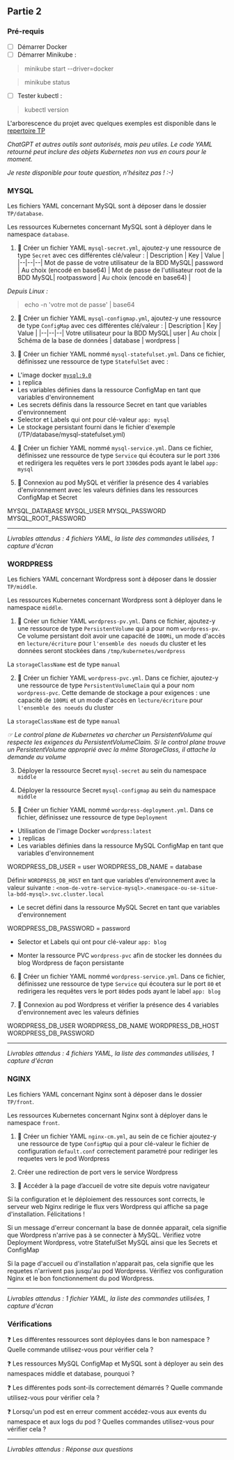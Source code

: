 ## Partie 2
### Pré-requis

 - [ ] Démarrer Docker
 - [ ] Démarrer Minikube :
> minikube start --driver=docker

> minikube status
 - [ ] Tester kubectl :
> kubectl version

L'arborescence du projet avec quelques exemples est disponible dans le [repertoire TP](https://gitlab.com/aurelienburet1/kubernetes/-/tree/main/TP?ref_type=heads)

*ChatGPT et autres outils sont autorisés, mais peu utiles. Le code YAML retourné peut inclure des objets Kubernetes non vus en cours pour le moment.*

*Je reste disponible pour toute question, n’hésitez pas ! :-)*

### MYSQL
Les fichiers YAML concernant MySQL sont à déposer dans le dossier `TP/database`.

Les ressources Kubernetes concernant MySQL sont à déployer dans le namespace `database`.

1. 📄 Créer un fichier YAML          `mysql-secret.yml`, ajoutez-y une ressource de type `Secret` avec ces différentes clé/valeur : 
| Description | Key | Value |
|--|--|--|
Mot de passe de votre utilisateur de la BDD MySQL| password | Au choix (encodé en base64) |
Mot de passe de l'utilisateur root de la BDD MySQL| rootpassword | Au choix (encodé en base64) |

*Depuis Linux :*
> echo -n 'votre mot de passe' | base64

2. 📄 Créer un fichier YAML    `mysql-configmap.yml`, ajoutez-y une ressource de type `ConfigMap` avec ces différentes clé/valeur :
| Description | Key | Value |
|--|--|--|
Votre utilisateur pour la BDD MySQL| user | Au choix |
Schéma de la base de données | database | wordpress |

3. 📄 Créer un fichier YAML nommé `mysql-statefulset.yml`. Dans ce fichier, définissez une ressource de type `StatefulSet` avec :

- L'image docker [`mysql:9.0`](https://hub.docker.com/_/mysql#:~:text=tag%20%2D%2Dverbose%20%2D%2Dhelp-,Environment%20Variables,-When%20you%20start)
- `1` replica
- Les variables définies dans la ressource ConfigMap en tant que variables d'environnement
- Les secrets définis dans la ressource Secret en tant que variables d'environnement
- Selector et Labels qui ont pour clé-valeur `app: mysql`
- Le stockage persistant fourni dans le fichier d'exemple (/TP/database/mysql-statefulset.yml)

4. 📄 Créer un fichier YAML nommé `mysql-service.yml`. Dans ce fichier, définissez une ressource de type `Service` qui écoutera sur le port `3306` et redirigera les requêtes vers le port `3306`des pods ayant le label `app: mysql`

5. 📸 Connexion au pod MySQL et vérifier la présence des 4 variables d'environnement avec les valeurs définies dans les ressources ConfigMap et Secret

MYSQL_DATABASE
MYSQL_USER
MYSQL_PASSWORD
MYSQL_ROOT_PASSWORD

---
*Livrables attendus : 4 fichiers YAML, la liste des commandes utilisées, 1 capture d'écran*

### WORDPRESS
Les fichiers YAML concernant Wordpress sont à déposer dans le dossier `TP/middle`.

Les ressources Kubernetes concernant Wordpress sont à déployer dans le namespace `middle`.

1. 📄 Créer un fichier YAML `wordpress-pv.yml`.
Dans ce fichier, ajoutez-y une ressource de type `PersistentVolume` qui a pour nom `wordpress-pv`. Ce volume persistant doit avoir une capacité de `100Mi`, un mode d'accès en `lecture/écriture` pour `l'ensemble des noeuds` du cluster et les données seront stockées dans `/tmp/kubernetes/wordpress`

La `storageClassName` est de type `manual`

2. 📄 Créer un fichier YAML `wordpress-pvc.yml`.
Dans ce fichier, ajoutez-y une ressource de type `PersistentVolumeClaim` qui a pour nom `wordpress-pvc`. Cette demande de stockage a pour exigences : une capacité de `100Mi` et un mode d'accès en `lecture/écriture` pour `l'ensemble des noeuds` du cluster

La `storageClassName` est de type `manual`

*☞ Le control plane de Kubernetes va chercher un PersistentVolume qui respecte les exigences du PersistentVolumeClaim. Si le control plane trouve un PersistentVolume approprié avec la même StorageClass, il attache la demande au volume*

3. Déployer la ressource Secret `mysql-secret` au sein du namespace `middle`

4. Déployer la ressource Secret `mysql-configmap` au sein du namespace `middle`

5. 📄 Créer un fichier YAML nommé `wordpress-deployment.yml`. Dans ce fichier, définissez une ressource de type `Deployment`

- Utilisation de l'image Docker `wordpress:latest`
- `1` replicas
- Les variables définies dans la ressource MySQL ConfigMap en tant que variables d'environnement

WORDPRESS_DB_USER = user
WORDPRESS_DB_NAME = database

Définir `WORDPRESS_DB_HOST` en tant que variables d'environnement avec la valeur suivante : `<nom-de-votre-service-mysql>.<namespace-ou-se-situe-la-bdd-mysql>.svc.cluster.local`

- Le secret défini dans la ressource MySQL Secret en tant que variables d'environnement

WORDPRESS_DB_PASSWORD = password

- Selector et Labels qui ont pour clé-valeur `app: blog`

- Monter la ressource PVC `wordpress-pvc` afin de stocker les données du blog Wordpress de façon persistante

6. 📄 Créer un fichier YAML nommé `wordpress-service.yml`. Dans ce fichier, définissez une ressource de type `Service` qui écoutera sur le port `80` et redirigera les requêtes vers le port `80`des pods ayant le label `app: blog`

7. 📸 Connexion au pod Wordpress et vérifier la présence des 4 variables d'environnement avec les valeurs définies

WORDPRESS_DB_USER
WORDPRESS_DB_NAME
WORDPRESS_DB_HOST
WORDPRESS_DB_PASSWORD

---
*Livrables attendus : 4 fichiers YAML, la liste des commandes utilisées, 1 capture d'écran*

### NGINX
Les fichiers YAML concernant Nginx sont à déposer dans le dossier `TP/front`.

Les ressources Kubernetes concernant Nginx sont à déployer dans le namespace `front`.

1. 📄 Créer un fichier YAML `nginx-cm.yml`, au sein de ce fichier ajoutez-y une ressource de type `ConfigMap` qui a pour clé-valeur le fichier de configuration `default.conf` correctement parametré pour rediriger les requetes vers le pod Wordpress

2. Créer une redirection de port vers le service Wordpress

3. 📸 Accéder à la page d’accueil de votre site depuis votre navigateur

Si la configuration et le déploiement des ressources sont corrects, le serveur web Nginx redirige le flux vers Wordpress qui affiche sa page d'installation. Félicitations !

Si un message d'erreur concernant la base de donnée apparait, cela signifie que Wordpress n'arrive pas à se connecter à MySQL. Vérifiez votre Deployment Wordpress, votre StatefulSet MySQL ainsi que les Secrets et ConfigMap

Si la page d'accueil ou d'installation n'apparait pas, cela signifie que les requetes n'arrivent pas jusqu'au pod Wordpress. Vérifiez vos configuration Nginx et le bon fonctionnement du pod Wordpress.

---
*Livrables attendus : 1 fichier YAML, la liste des commandes utilisées, 1 capture d'écran*

### Vérifications

❓ Les différentes ressources sont déployées dans le bon namespace ? Quelle commande utilisez-vous pour vérifier cela ?

❓ Les ressources MySQL ConfigMap et MySQL sont à déployer au sein des namespaces middle et database, pourquoi ?

❓ Les différentes pods sont-ils correctement démarrés ? Quelle commande utilisez-vous pour vérifier cela ?

❓ Lorsqu'un pod est en erreur comment accédez-vous aux events du namespace et aux logs du pod ? Quelles commandes utilisez-vous pour vérifier cela ?

---
*Livrables attendus : Réponse aux questions*